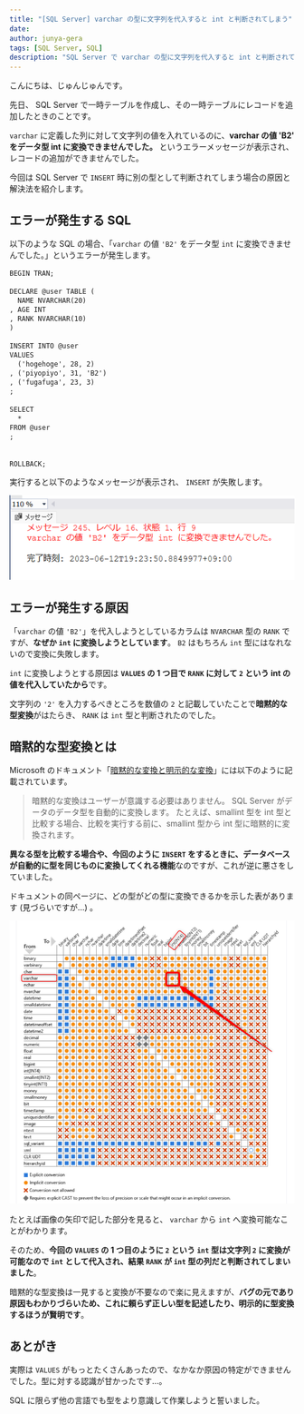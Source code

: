 ```yaml
---
title: "[SQL Server] varchar の型に文字列を代入すると int と判断されてしまう"
date: 
author: junya-gera
tags: [SQL Server, SQL]
description: "SQL Server で varchar の型に文字列を代入すると int と判断されてしまう場合の原因と解決法を解説します。"
---
```


こんにちは、じゅんじゅんです。

先日、 SQL Server で一時テーブルを作成し、その一時テーブルにレコードを追加したときのことです。

`varchar` に定義した列に対して文字列の値を入れているのに、**varchar の値 'B2' をデータ型 int に変換できませんでした。** というエラーメッセージが表示され、レコードの追加ができませんでした。

今回は SQL Server で `INSERT` 時に別の型として判断されてしまう場合の原因と解決法を紹介します。

## エラーが発生する SQL

以下のような SQL の場合、「`varchar` の値 `'B2'` をデータ型 `int` に変換できませんでした。」というエラーが発生します。

```sql:title=一時テーブルに値を挿入する&nbsp;SQL
BEGIN TRAN;

DECLARE @user TABLE (
  NAME NVARCHAR(20)
, AGE INT
, RANK NVARCHAR(10)
)

INSERT INTO @user
VALUES
  ('hogehoge', 28, 2)
, ('piyopiyo', 31, 'B2')
, ('fugafuga', 23, 3)
;

SELECT
  *
FROM @user
;


ROLLBACK;
```

実行すると以下のようなメッセージが表示され、 `INSERT` が失敗します。

![「varchar の値 'B2' をデータ型 int に変換できませんでした。」というメッセージが表示される](images/1.png "「varchar の値 'B2' をデータ型 int に変換できませんでした。」というメッセージが表示される")

## エラーが発生する原因

「`varchar` の値 `'B2'`」を代入しようとしているカラムは `NVARCHAR` 型の `RANK` ですが、**なぜか `int` に変換しようとしています**。 `B2` はもちろん `int` 型にはなれないので変換に失敗します。

`int` に変換しようとする原因は **`VALUES` の 1 つ目で `RANK` に対して `2` という int の値を代入していたから**です。

文字列の `'2'` を入力するべきところを数値の `2` と記載していたことで**暗黙的な型変換**がはたらき、 `RANK` は `int` 型と判断されたのでした。

## 暗黙的な型変換とは

Microsoft のドキュメント「[暗黙的な変換と明示的な変換](https://learn.microsoft.com/ja-jp/sql/t-sql/data-types/data-type-conversion-database-engine?view=sql-server-ver16#implicit-and-explicit-conversion)」には以下のように記載されています。

> 暗黙的な変換はユーザーが意識する必要はありません。 SQL Server がデータのデータ型を自動的に変換します。 たとえば、smallint 型を int 型と比較する場合、比較を実行する前に、smallint 型から int 型に暗黙的に変換されます。

**異なる型を比較する場合や、今回のように `INSERT` をするときに、データベースが自動的に型を同じものに変換してくれる機能**なのですが、これが逆に悪さをしていました。

ドキュメントの同ページに、どの型がどの型に変換できるかを示した表があります (見づらいですが...) 。

![SQL Server における型の変換表](images/2.png "SQL Server における型の変換表")

たとえば画像の矢印で記した部分を見ると、 `varchar` から `int` へ変換可能なことがわかります。

そのため、**今回の `VALUES` の 1 つ目のように `2` という `int` 型は文字列 `2` に変換が可能なので `int` として代入され、結果 `RANK` が `int` 型の列だと判断されてしまいました**。

暗黙的な型変換は一見すると変換が不要なので楽に見えますが、**バグの元であり原因もわかりづらいため、これに頼らず正しい型を記述したり、明示的に型変換するほうが賢明です**。

## あとがき

実際は `VALUES` がもっとたくさんあったので、なかなか原因の特定ができませんでした。型に対する認識が甘かったです...。

SQL に限らず他の言語でも型をより意識して作業しようと誓いました。
